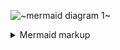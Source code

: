 <!-- generated by mermaid compile action - START -->
![~mermaid diagram 1~](.resources/mermaid-md-1.png)
<details>
  <summary>Mermaid markup</summary>

```mermaid
graph TD
  A[Christmas] -->|Get something| B(Go shopping)
  B --> C{Let me think}
  C -->|One| D[Laptop]
  C -->|Two| E[iPhone]
  C -->|Three| F[fa:fa-car Car]
```

</details>
<!-- generated by mermaid compile action - END -->
